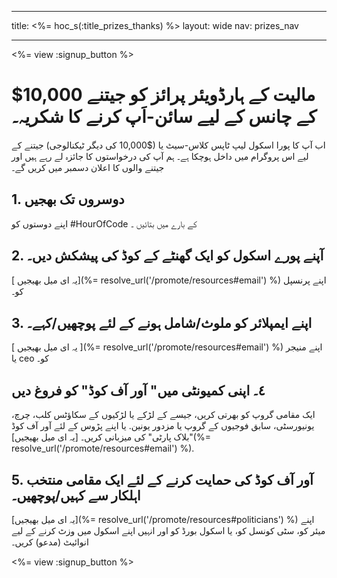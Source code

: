 * * *

title: <%= hoc_s(:title_prizes_thanks) %> layout: wide nav: prizes_nav

* * *

<%= view :signup_button %>

# $10,000 مالیت کے ہارڈویئر پرائز کو جیتنے کے چانس کے لیے سائن-اَپ کرنے کا شکریہ۔

اب آپ کا پورا اسکول لیپ ٹاپس کلاس-سیٹ یا ($10,000 کی دیگر ٹیکنالوجی) جیتنے کے لیے اس پروگرام میں داخل ہوچکا ہے۔ ہم آپ کی درخواستوں کا جائزہ لے رہے ہیں اور جیتنے والوں کا اعلان دسمبر میں کریں گے۔

## 1. دوسروں تک بھجیں

اپنے دوستوں کو #HourOfCode کے بارے میں بتائیں ۔

## 2. آپنے پورے اسکول کو ایک گھنٹے کے کوڈ کی پیشکش دیں۔

 [ یہ ای میل بھیجیں](%= resolve_url('/promote/resources#email') %) اپنے پرنسپل کو۔</p> 

## 3. اپنے ایمپلائر کو ملوث/شامل ہونے کے لئے پوچھیں/کہے۔

[ یہ ای میل بھیجیں ](%= resolve_url('/promote/resources#email') %) اپنے منیجر یا ceo کو۔

## ٤۔ اپنی کمیونٹی میں" آور آف کوڈ" کو فروغ دیں

ایک مقامی گروپ کو بھرتی کریں، جیسے کے لڑکے یا لڑکیوں کے سکاؤٹس کلب، چرچ، یونیورسٹی، سابق فوجیوں کے گروپ یا مزدور یونین. یا اپنے پڑوس کے لئے آور آف کوڈ "بلاک پارٹی" کی میزبانی کریں۔ [یہ ای میل بھیجیں](%= resolve_url('/promote/resources#email') %).

## 5. آور آف کوڈ کی حمایت کرنے کے لئے ایک مقامی منتخب اہلکار سے کہیں/پوچھیں۔

[یہ ای میل بھیجیں](%= resolve_url('/promote/resources#politicians') %) اپنے میئر کو، سٹی کونسل کو، یا اسکول بورڈ کو اور انہیں اپنے اسکول میں وزٹ کرنے کے لیے انوائیٹ (مدعو) کریں۔

<%= view :signup_button %>